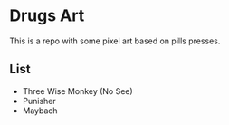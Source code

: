 # Drugs Art

This is a repo with some pixel art based on pills presses.

## List

- Three Wise Monkey (No See)
- Punisher
- Maybach